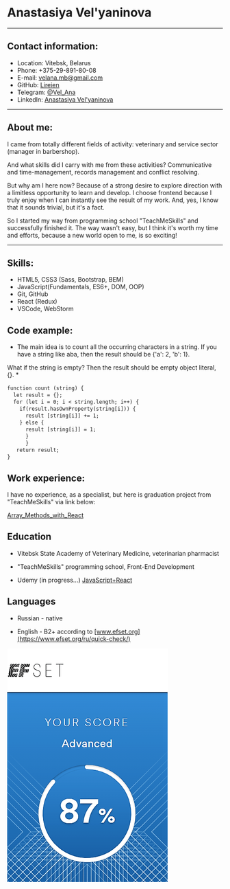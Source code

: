 # Anastasiya Vel'yaninova

************************

## Contact information:
* Location: Vitebsk, Belarus
* Phone: +375-29-891-80-08
* E-mail: velana.mb@gmail.com
* GitHub: [Lireien](https://github.com/Lireien)
* Telegram: [@Vel_Ana](https://t.me/Vel_Ana)
* LinkedIn: [Anastasiya Vel'yaninova](https://www.linkedin.com/in/anastasiya-vel-yaninova-a94659202/)

**************************
## About me:
I came from totally different fields of activity: veterinary and service sector \(manager in barbershop).

And what skills did I carry with me from these activities? Communicative and time-management, records management and conflict resolving. 

But why am I here now? Because of a strong desire to explore direction with a limitless opportunity to learn and develop. I choose frontend because I truly enjoy when I can instantly see the result of my work. And, yes, I know that it sounds trivial, but it's a fact.

So I started my way from programming school "TeachMeSkills" and successfully finished it. The way wasn't easy, but I think it's worth my time and efforts, because a new world open to me, is so exciting!

***************************

## Skills:
* HTML5, CSS3 \(Sass, Bootstrap, BEM)
* JavaScript\(Fundamentals, ES6+, DOM, OOP)
* Git, GitHub
* React \(Redux)
* VSCode, WebStorm

## Code example:

* The main idea is to count all the occurring characters in a string. If you have a string like aba, then the result should be \{'a': 2, 'b': 1}.

What if the string is empty? Then the result should be empty object literal, \{}. *

```
function count (string) {  
  let result = {};
  for (let i = 0; i < string.length; i++) {
    if(result.hasOwnProperty(string[i])) {
      result [string[i]] += 1;
    } else {
      result [string[i]] = 1;
      }
      }
   return result;
}
```
## Work experience:

I have no experience, as a specialist, but here is graduation project from "TeachMeSkills" via link below:

[Array_Methods_with_React](https://lireien.github.io/React-methods/)

## Education

* Vitebsk State Academy of Veterinary Medicine, veterinarian pharmacist

* "TeachMeSkills" programming school, Front-End Development

* Udemy \(in progress...) [JavaScript+React](https://www.udemy.com/course/javascript_full/)

## Languages

* Russian \- native 

* English \- B2+ according to [www.efset.org](https://www.efset.org/ru/quick-check/)

 ![english-quick-test](/images/EFSET-quick-check.png)



